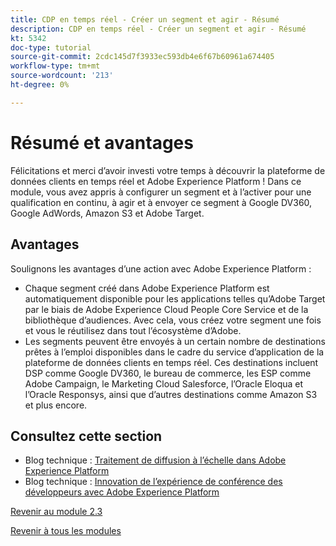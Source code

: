 ```yaml
---
title: CDP en temps réel - Créer un segment et agir - Résumé
description: CDP en temps réel - Créer un segment et agir - Résumé
kt: 5342
doc-type: tutorial
source-git-commit: 2cdc145d7f3933ec593db4e6f67b60961a674405
workflow-type: tm+mt
source-wordcount: '213'
ht-degree: 0%

---
```


# Résumé et avantages

Félicitations et merci d’avoir investi votre temps à découvrir la plateforme de données clients en temps réel et Adobe Experience Platform !
Dans ce module, vous avez appris à configurer un segment et à l’activer pour une qualification en continu, à agir et à envoyer ce segment à Google DV360, Google AdWords, Amazon S3 et Adobe Target.

## Avantages

Soulignons les avantages d’une action avec Adobe Experience Platform :

- Chaque segment créé dans Adobe Experience Platform est automatiquement disponible pour les applications telles qu’Adobe Target par le biais de Adobe Experience Cloud People Core Service et de la bibliothèque d’audiences. Avec cela, vous créez votre segment une fois et vous le réutilisez dans tout l’écosystème d’Adobe.
- Les segments peuvent être envoyés à un certain nombre de destinations prêtes à l’emploi disponibles dans le cadre du service d’application de la plateforme de données clients en temps réel. Ces destinations incluent DSP comme Google DV360, le bureau de commerce, les ESP comme Adobe Campaign, le Marketing Cloud Salesforce, l’Oracle Eloqua et l’Oracle Responsys, ainsi que d’autres destinations comme Amazon S3 et plus encore.

## Consultez cette section

- Blog technique : [Traitement de diffusion à l’échelle dans Adobe Experience Platform](https://medium.com/adobetech/stream-processing-at-scale-within-adobe-experience-platform-909ed502da71)
- Blog technique : [Innovation de l’expérience de conférence des développeurs avec Adobe Experience Platform](https://medium.com/adobetech/innovating-developer-conference-with-adobe-experience-platform-c8c2d1fe8d88)

[Revenir au module 2.3](./real-time-cdp-build-a-segment-take-action.md)

[Revenir à tous les modules](../../../overview.md)
